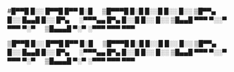 #█▀▀█ █░░ █▀▀█ █▀▀ █░█ 　 ▒█▀▀▀█ █░█ █░░█ █░░ █░░ 
▒█▀▀▄ █░░ █▄▄█ █░░ █▀▄ 　 ░▀▀▀▄▄ █▀▄ █░░█ █░░ █░░ 
▒█▄▄█ ▀▀▀ ▀░░▀ ▀▀▀ ▀░▀ 　 ▒█▄▄▄█ ▀░▀ ░▀▀▀ ▀▀▀ ▀▀▀




▒█▀▀█ █░░ █▀▀█ █▀▀ █░█ 　 ▒█▀▀▀█ █░█ █░░█ █░░ █░░ 
▒█▀▀▄ █░░ █▄▄█ █░░ █▀▄ 　 ░▀▀▀▄▄ █▀▄ █░░█ █░░ █░░ 
▒█▄▄█ ▀▀▀ ▀░░▀ ▀▀▀ ▀░▀ 　 ▒█▄▄▄█ ▀░▀ ░▀▀▀ ▀▀▀ ▀▀▀
